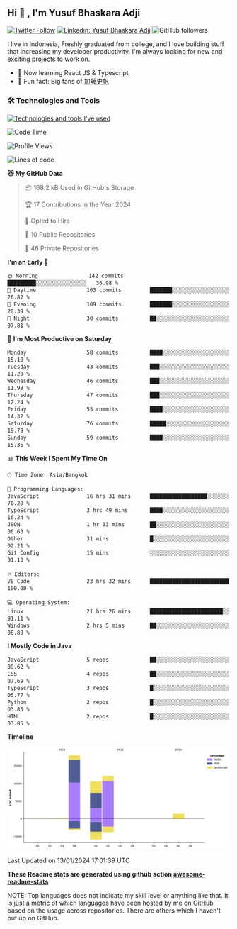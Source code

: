 ## Hi 👋 ,  I'm Yusuf Bhaskara Adji

[![Twitter Follow](https://img.shields.io/twitter/follow/frelein_asli?label=Follow)](https://twitter.com/intent/follow?screen_name=frelein_asli)
[![Linkedin: Yusuf Bhaskara Adji](https://img.shields.io/badge/-yusufadji-blue?style=flat-square&logo=Linkedin&logoColor=white&link=https://www.linkedin.com/in/yusuf-bhaskara-adji/)](https://www.linkedin.com/in/yusuf-bhaskara-adji/)
![GitHub followers](https://img.shields.io/github/followers/yusufadji?label=Follow&style=social)


I live in Indonesia, Freshly graduated from college, and I love building stuff that increasing my developer productivity. I'm always looking for new and exciting projects to work on.

- 🌱 Now learning React JS & Typescript
- 🐻 Fun fact: Big fans of [加藤史帆](https://www.instagram.com/katoshi.official/)

### 🛠️ Technologies and Tools
[![Technologies and tools I've used](https://skillicons.dev/icons?i=html,css,js,ts,php,python,kotlin,tailwind,bootstrap,next,express,sequelize,mysql,firebase,vercel,vscode,androidstudio,bash,git,postman,figma,docker,linux&perline=12)](#)

<!--START_SECTION:waka-->
![Code Time](http://img.shields.io/badge/Code%20Time-775%20hrs%2015%20mins-blue)

![Profile Views](http://img.shields.io/badge/Profile%20Views-3-blue)

![Lines of code](https://img.shields.io/badge/From%20Hello%20World%20I%27ve%20Written-42.4%20thousand%20lines%20of%20code-blue)

**🐱 My GitHub Data** 

> 📦 168.2 kB Used in GitHub's Storage 
 > 
> 🏆 17 Contributions in the Year 2024
 > 
> 💼 Opted to Hire
 > 
> 📜 10 Public Repositories 
 > 
> 🔑 46 Private Repositories 
 > 
**I'm an Early 🐤** 

```text
🌞 Morning                142 commits         █████████░░░░░░░░░░░░░░░░   36.98 % 
🌆 Daytime                103 commits         ███████░░░░░░░░░░░░░░░░░░   26.82 % 
🌃 Evening                109 commits         ███████░░░░░░░░░░░░░░░░░░   28.39 % 
🌙 Night                  30 commits          ██░░░░░░░░░░░░░░░░░░░░░░░   07.81 % 
```
📅 **I'm Most Productive on Saturday** 

```text
Monday                   58 commits          ████░░░░░░░░░░░░░░░░░░░░░   15.10 % 
Tuesday                  43 commits          ███░░░░░░░░░░░░░░░░░░░░░░   11.20 % 
Wednesday                46 commits          ███░░░░░░░░░░░░░░░░░░░░░░   11.98 % 
Thursday                 47 commits          ███░░░░░░░░░░░░░░░░░░░░░░   12.24 % 
Friday                   55 commits          ████░░░░░░░░░░░░░░░░░░░░░   14.32 % 
Saturday                 76 commits          █████░░░░░░░░░░░░░░░░░░░░   19.79 % 
Sunday                   59 commits          ████░░░░░░░░░░░░░░░░░░░░░   15.36 % 
```


📊 **This Week I Spent My Time On** 

```text
🕑︎ Time Zone: Asia/Bangkok

💬 Programming Languages: 
JavaScript               16 hrs 31 mins      ██████████████████░░░░░░░   70.20 % 
TypeScript               3 hrs 49 mins       ████░░░░░░░░░░░░░░░░░░░░░   16.24 % 
JSON                     1 hr 33 mins        ██░░░░░░░░░░░░░░░░░░░░░░░   06.63 % 
Other                    31 mins             █░░░░░░░░░░░░░░░░░░░░░░░░   02.21 % 
Git Config               15 mins             ░░░░░░░░░░░░░░░░░░░░░░░░░   01.10 % 

🔥 Editors: 
VS Code                  23 hrs 32 mins      █████████████████████████   100.00 % 

💻 Operating System: 
Linux                    21 hrs 26 mins      ███████████████████████░░   91.11 % 
Windows                  2 hrs 5 mins        ██░░░░░░░░░░░░░░░░░░░░░░░   08.89 % 
```

**I Mostly Code in Java** 

```text
JavaScript               5 repos             ██░░░░░░░░░░░░░░░░░░░░░░░   09.62 % 
CSS                      4 repos             ██░░░░░░░░░░░░░░░░░░░░░░░   07.69 % 
TypeScript               3 repos             █░░░░░░░░░░░░░░░░░░░░░░░░   05.77 % 
Python                   2 repos             █░░░░░░░░░░░░░░░░░░░░░░░░   03.85 % 
HTML                     2 repos             █░░░░░░░░░░░░░░░░░░░░░░░░   03.85 % 
```



**Timeline**

![Lines of Code chart](https://raw.githubusercontent.com/yusufadji/yusufadji/main/assets/bar_graph.png)


 Last Updated on 13/01/2024 17:01:39 UTC
<!--END_SECTION:waka-->

**These Readme stats are generated using github action [awesome-readme-stats](https://github.com/anmol098/waka-readme-stats)**

NOTE: Top languages does not indicate my skill level or anything like that. It is just a metric of which languages have been hosted by me on GitHub based on the usage across repositories. There are others which I haven't put up on GitHub.